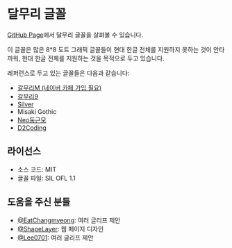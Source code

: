 # 달무리 글꼴

[GitHub Page](https://ranolp.github.io/dalmoori-font/)에서 달무리 글꼴을 살펴볼 수 있습니다.

이 글꼴은 많은 8*8 도트 그래픽 글꼴들이
현대 한글 전체를 지원하지 못하는 것이 안타까워,
현대 한글 전체를 지원하는 것을 목적으로 두고 있습니다.

레퍼런스로 두고 있는 글꼴들은 다음과 같습니다:

- [갈무리M (네이버 카페 가입 필요)](https://cafe.naver.com/hansicgu/174)
- [갈무리9](https://tbh.kr/galmuri)
- [Silver](https://poppyworks.itch.io/silver)
- Misaki Gothic
- [Neo둥근모](https://neodgm.dalgona.dev/)
- [D2Coding](https://github.com/naver/d2codingfont)

## 라이선스

- 소스 코드: MIT
- 글꼴 파일: SIL OFL 1.1

## 도움을 주신 분들

- [@EatChangmyeong](https://github.com/EatChangmyeong): 여러 글리프 제안
- [@ShapeLayer](https://github.com/ShapeLayer): 웹 페이지 디자인
- [@Lee0701](https://github.com/Lee0701/): 여러 글리프 제안
